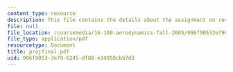 ```yaml
---
content_type: resource
description: This file contains the details about the assignment on redesign of BWB.
file: null
file_location: /coursemedia/16-100-aerodynamics-fall-2005/906f90533e796245df88e34950cbb7d3_projfinal.pdf
file_type: application/pdf
resourcetype: Document
title: projfinal.pdf
uid: 906f9053-3e79-6245-df88-e34950cbb7d3
---
```

